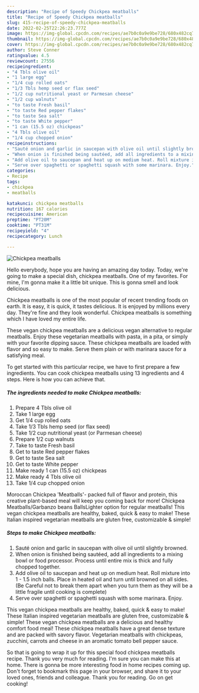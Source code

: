 ```yaml
---
description: "Recipe of Speedy Chickpea meatballs"
title: "Recipe of Speedy Chickpea meatballs"
slug: 415-recipe-of-speedy-chickpea-meatballs
date: 2022-02-25T22:26:23.777Z
image: https://img-global.cpcdn.com/recipes/ae7b0c0a9e9be728/680x482cq70/chickpea-meatballs-recipe-main-photo.jpg
thumbnail: https://img-global.cpcdn.com/recipes/ae7b0c0a9e9be728/680x482cq70/chickpea-meatballs-recipe-main-photo.jpg
cover: https://img-global.cpcdn.com/recipes/ae7b0c0a9e9be728/680x482cq70/chickpea-meatballs-recipe-main-photo.jpg
author: Steve Conner
ratingvalue: 4.5
reviewcount: 27556
recipeingredient:
- "4 Tbls olive oil"
- "1 large egg"
- "1/4 cup rolled oats"
- "1/3 Tbls hemp seed or flax seed"
- "1/2 cup nutritional yeast or Parmesan cheese"
- "1/2 cup walnuts"
- "to taste Fresh basil"
- "to taste Red pepper flakes"
- "to taste Sea salt"
- "to taste White pepper"
- "1 can (15.5 oz) chickpeas"
- "4 Tbls olive oil"
- "1/4 cup chopped onion"
recipeinstructions:
- "Sauté onion and garlic in saucepan with olive oil until slightly browned."
- "When onion is finished being sautéed, add all ingredients to a mixing bowl or food processor. Process until entire mix is thick and fully chopped together."
- "Add olive oil to saucepan and heat up on medium heat. Roll mixture into 1 - 1.5 inch balls. Place in heated oil and turn until browned on all sides. (Be Careful not to break them apart when you turn them as they will be a little fragile until cooking is complete)"
- "Serve over spaghetti or spaghetti squash with some marinara. Enjoy."
categories:
- Recipe
tags:
- chickpea
- meatballs

katakunci: chickpea meatballs 
nutrition: 167 calories
recipecuisine: American
preptime: "PT20M"
cooktime: "PT31M"
recipeyield: "4"
recipecategory: Lunch

---
```



![Chickpea meatballs](https://img-global.cpcdn.com/recipes/ae7b0c0a9e9be728/680x482cq70/chickpea-meatballs-recipe-main-photo.jpg)

Hello everybody, hope you are having an amazing day today. Today, we're going to make a special dish, chickpea meatballs. One of my favorites. For mine, I'm gonna make it a little bit unique. This is gonna smell and look delicious.

Chickpea meatballs is one of the most popular of recent trending foods on earth. It is easy, it is quick, it tastes delicious. It is enjoyed by millions every day. They're fine and they look wonderful. Chickpea meatballs is something which I have loved my entire life.

These vegan chickpea meatballs are a delicious vegan alternative to regular meatballs. Enjoy these vegetarian meatballs with pasta, in a pita, or simply with your favorite dipping sauce. These chickpea meatballs are loaded with flavor and so easy to make. Serve them plain or with marinara sauce for a satisfying meal.


To get started with this particular recipe, we have to first prepare a few ingredients. You can cook chickpea meatballs using 13 ingredients and 4 steps. Here is how you can achieve that.

<!--inarticleads1-->

##### The ingredients needed to make Chickpea meatballs:

1. Prepare 4 Tbls olive oil
1. Take 1 large egg
1. Get 1/4 cup rolled oats
1. Take 1/3 Tbls hemp seed (or flax seed)
1. Take 1/2 cup nutritional yeast (or Parmesan cheese)
1. Prepare 1/2 cup walnuts
1. Take to taste Fresh basil
1. Get to taste Red pepper flakes
1. Get to taste Sea salt
1. Get to taste White pepper
1. Make ready 1 can (15.5 oz) chickpeas
1. Make ready 4 Tbls olive oil
1. Take 1/4 cup chopped onion


Moroccan Chickpea &#39;Meatballs&#39;- packed full of flavor and protein, this creative plant-based meal will keep you coming back for more! Chickpea Meatballs/Garbanzo beans BallsLighter option for regular meatballs! This vegan chickpea meatballs are healthy, baked, quick &amp; easy to make! These Italian inspired vegetarian meatballs are gluten free, customizable &amp; simple! 

<!--inarticleads2-->

##### Steps to make Chickpea meatballs:

1. Sauté onion and garlic in saucepan with olive oil until slightly browned.
1. When onion is finished being sautéed, add all ingredients to a mixing bowl or food processor. Process until entire mix is thick and fully chopped together.
1. Add olive oil to saucepan and heat up on medium heat. Roll mixture into 1 - 1.5 inch balls. Place in heated oil and turn until browned on all sides. (Be Careful not to break them apart when you turn them as they will be a little fragile until cooking is complete)
1. Serve over spaghetti or spaghetti squash with some marinara. Enjoy.


This vegan chickpea meatballs are healthy, baked, quick &amp; easy to make! These Italian inspired vegetarian meatballs are gluten free, customizable &amp; simple! These vegan chickpea meatballs are a delicious and healthy comfort food meal! These chickpea meatballs have a great dense texture and are packed with savory flavor. Vegetarian meatballs with chickpeas, zucchini, carrots and cheese in an aromatic tomato bell pepper sauce. 

So that is going to wrap it up for this special food chickpea meatballs recipe. Thank you very much for reading. I'm sure you can make this at home. There is gonna be more interesting food in home recipes coming up. Don't forget to bookmark this page in your browser, and share it to your loved ones, friends and colleague. Thank you for reading. Go on get cooking!

